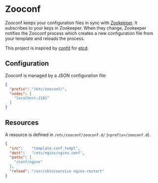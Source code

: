 # Zooconf

Zooconf keeps your configuration files in sync with [Zookeeper][zookeeper]. It
subscribes to your keys in Zookeeper. When they change, Zookeeper notifies the
Zooconf process which creates a new configuration file from your template and
reloads the process.

This project is inspired by [confd][confd] for [etcd][etcd].

## Configuration

Zooconf is managed by a JSON configuration file:

```json
{
  "prefix": "/etc/zooconf/",
  "nodes": [
    "localhost:2181"
  ]
}
```

## Resources

A resource is defined in `/etc/zooconf/zooconf.d/` (`<prefix>/zooconf.d`).

```json
{
  "src":    "template.conf.templ",
  "dest":   "/etc/nginx/nginx.conf",
  "paths": [
    "/conf/nginx"
  ],
  "reload": "/usr/sbin/service nginx restart"
}
```

[etcd]:  https://github.com/coreos/etcd
[confd]: https://github.com/kelseyhightower/confd
[zookeeper]: http://zookeeper.apache.org
